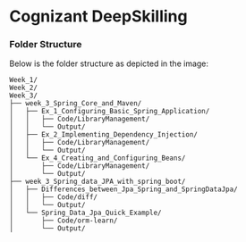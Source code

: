 # Cognizant DeepSkilling


### Folder Structure

Below is the folder structure as depicted in the image:

```
Week_1/
Week_2/
Week_3/
├── week_3_Spring_Core_and_Maven/
│   ├── Ex_1_Configuring_Basic_Spring_Application/
│   │   ├── Code/LibraryManagement/
│   │   └── Output/
│   ├── Ex_2_Implementing_Dependency_Injection/
│   │   ├── Code/LibraryManagement/
│   │   └── Output/
│   └── Ex_4_Creating_and_Configuring_Beans/
│       ├── Code/LibraryManagement/
│       └── Output/
├── week_3_Spring_data_JPA_with_spring_boot/
│   ├── Differences_between_Jpa_Spring_and_SpringDataJpa/
│   │   ├── Code/diff/
│   │   └── Output/
│   └── Spring_Data_Jpa_Quick_Example/
│       ├── Code/orm-learn/
│       └── Output/
```

